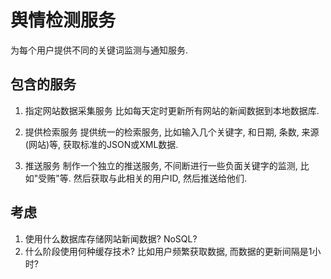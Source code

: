 # 舆情检测服务

为每个用户提供不同的关键词监测与通知服务.


## 包含的服务

1. 指定网站数据采集服务
比如每天定时更新所有网站的新闻数据到本地数据库.

2. 提供检索服务
提供统一的检索服务, 比如输入几个关键字, 和日期, 条数,
 来源(网站)等, 获取标准的JSON或XML数据.

3. 推送服务
制作一个独立的推送服务, 不间断进行一些负面关键字的监测, 
比如"受贿"等. 然后获取与此相关的用户ID, 然后推送给他们.


## 考虑

1. 使用什么数据库存储网站新闻数据? NoSQL?
2. 什么阶段使用何种缓存技术? 
比如用户频繁获取数据, 而数据的更新间隔是1小时?
